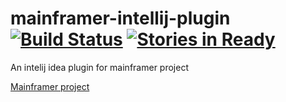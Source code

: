 # mainframer-intellij-plugin [![Build Status](https://travis-ci.org/elpassion/mainframer-intelij-plugin.svg?branch=master)](https://travis-ci.org/elpassion/mainframer-intelij-plugin) [![Stories in Ready](https://badge.waffle.io/elpassion/mainframer-intelij-plugin.svg?label=ready&title=Ready)](http://waffle.io/elpassion/mainframer-intelij-plugin)
An intelij idea plugin for mainframer project

[Mainframer project](https://github.com/gojuno/mainframer)
